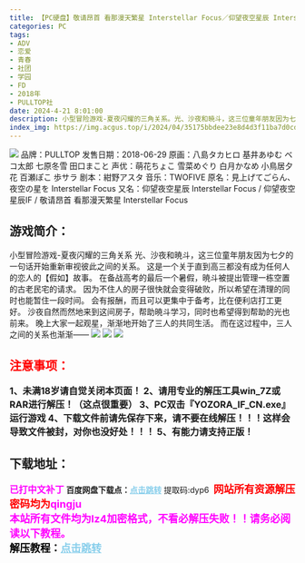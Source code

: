 ```yaml
---
title: 【PC硬盘】敬请昂首 看那漫天繁星 Interstellar Focus／仰望夜空星辰 Interstellar Focus
categories: PC
tags:
- ADV
- 恋爱
- 青春
- 社团
- 学园
- FD
- 2018年
- PULLTOP社
date: 2024-4-21 8:01:00
description: 小型冒险游戏-夏夜闪耀的三角关系。光、沙夜和暁斗，这三位童年朋友因为七夕的一句话开始重新审视彼此之间的关系。这是一个关于直到高三都没有成为任何人的恋人的【假如】故事。在备战高考的最后一个暑假，暁斗被提出管理一栋空置的古老民宅的请求。
index_img: https://img.acgus.top/i/2024/04/35175bbdee23e8d4d3f11ba7d0cd02d4.webp
---
```

![](https://img.acgus.top/i/2024/04/35175bbdee23e8d4d3f11ba7d0cd02d4.webp)
品牌：PULLTOP
发售日期：2018-06-29
原画：八島タカヒロ 基井あゆむ ベコ太郎 七原冬雪 田口まこと
声优：萌花ちょこ 雪菜めぐり 白月かなめ 小鳥居夕花 百瀬ぽこ 歩サラ
剧本：紺野アスタ
音乐：TWOFIVE
原名：見上げてごらん、夜空の星を Interstellar Focus
又名：仰望夜空星辰 Interstellar Focus / 仰望夜空星辰IF / 敬请昂首 看那漫天繁星 Interstellar Focus

## 游戏简介：
小型冒险游戏-夏夜闪耀的三角关系
光、沙夜和暁斗，这三位童年朋友因为七夕的一句话开始重新审视彼此之间的关系。
这是一个关于直到高三都没有成为任何人的恋人的【假如】故事。
在备战高考的最后一个暑假，暁斗被提出管理一栋空置的古老民宅的请求。
因为不住人的房子很快就会变得破败，所以希望在清理的同时也能暂住一段时间。
会有报酬，而且可以更集中于备考，比在便利店打工更好。
沙夜自然而然地来到这间房子，帮助暁斗学习，同时也希望得到帮助的光也前来。
晚上大家一起观星，渐渐地开始了三人的共同生活。
而在这过程中，三人之间的关系也渐渐——
![](https://img.acgus.top/i/2024/04/674ff31f3d08e80b83490de92c6b019b.webp)
![](https://img.acgus.top/i/2024/04/c058561b09f068e2c859e765e324d596.webp)
![](https://img.acgus.top/i/2024/04/4c0459d68a9cee60365f1ea954702f14.webp)

         




## <font color=#FF0000 >注意事项：</font>
<font size=3><b>1、未满18岁请自觉关闭本页面！
2、请用专业的解压工具win_7Z或RAR进行解压！（这点很重要）
3、PC双击『YOZORA_IF_CN.exe』运行游戏
4、下载文件前请先保存下来，请不要在线解压！！！这样会导致文件被封，对你也没好处！！！
5、有能力请支持正版！</b></font>

## 下载地址：
<font color=#FF00FF size=3><b>已打中文补丁</b></font>
<b>百度网盘下载点：</b><a href="https://pan.baidu.com/s/1Rl_ZzYIQKOxf95W8BYPslg?pwd=dyp6" style="color: #87CEEB;"><b>点击跳转</b></a> 提取码:dyp6
<a style="padding: 0" href="https://post.qingju.org/AD/"><img style="max-width:100%" src="https://img.acgus.top/i/2024/07/478f689b8021d8d499ab43d21acf137a.gif" alt=""></a>
<b><font color=#FF0000 size=4>网站所有资源解压密码均为</b></font><b><font color=#FF00FF size=4>qingju</font><font color=#FF0000 ></font></b><br><b><font color=#FF00FF size=4>本站所有文件均为lz4加密格式，不看必解压失败！！请务必阅读以下教程。</b></font><br><b><font color=#000 size=4>解压教程：</b><a href="https://post.qingju.org/tutorial/000/" style="color: #87CEEB;"><b>点击跳转</b></a>